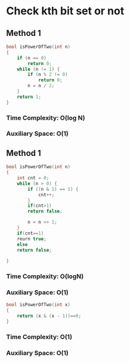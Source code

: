 
# Check kth bit set or not

## Method 1
```C++
bool isPowerOfTwo(int n)
{
    if (n == 0)
        return 0;
    while (n != 1) {
        if (n % 2 != 0)
            return 0;
        n = n / 2;
    }
    return 1;
}
```
### Time Complexity: O(log N)
### Auxiliary Space: O(1)

## Method 1
```C++
bool isPowerOfTwo(int n)
{
    int cnt = 0;
    while (n > 0) {
        if ((n & 1) == 1) {
            cnt++;
        }
        if(cnt>1)
        return false;

        n = n >> 1;
    }
    if(cnt==1)
    reurn true;
    else
    return false;
    
}
```

### Time Complexity: O(logN)
### Auxiliary Space: O(1)

```C++
bool isPowerOfTwo(int x)
{
    return (x & (x - 1))==0;
}
```

### Time Complexity: O(1)
### Auxiliary Space: O(1)